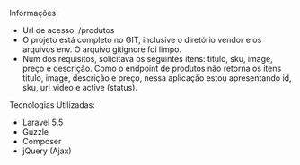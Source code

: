 Informações:

- Url de acesso: /produtos
- O projeto está completo no GIT, inclusive o diretório vendor e os arquivos env. O arquivo gitignore foi limpo.
- Num dos requisitos, solicitava os seguintes itens: titulo, sku, image, preço e descrição. Como o endpoint de produtos não retorna os itens titulo, image, descrição e preço, nessa aplicação estou apresentando id, sku, url_video e active (status).

Tecnologias Utilizadas: 
- Laravel 5.5
- Guzzle
- Composer
- jQuery (Ajax)